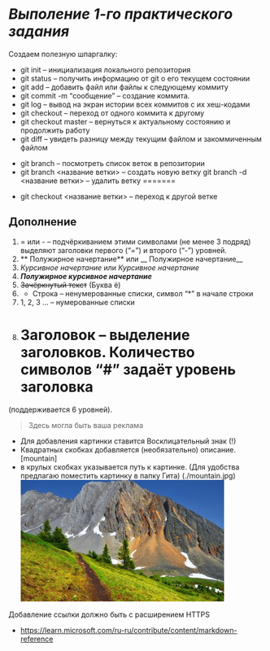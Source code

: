 # *Выполение 1-го практического задания*

Создаем полезную шпаргалку:

* git init – инициализация локального репозитория
* git status – получить информацию от git о его текущем состоянии
* git add – добавить файл или файлы к следующему коммиту
* git commit -m “сообщение” – создание коммита.
* git log – вывод на экран истории всех коммитов с их хеш-кодами
* git checkout – переход от одного коммита к другому
* git checkout master – вернуться к актуальному состоянию и продолжить работу
* git diff – увидеть разницу между текущим файлом и закоммиченным файлом
+ git branch – посмотреть список веток в репозитории
+ git branch <название ветки> – создать новую ветку
git branch -d <название ветки> – удалить ветку
=======
* git checkout <название ветки> – переход к другой ветке
## Дополнение

1. = или - – подчёркиванием этими символами (не менее 3 подряд) выделяют заголовки первого
(“=”) и второго (“-”) уровней.
2. ** Полужирное начертание** или __ Полужирное начертание__
3. *Курсивное начертание* или _Курсивное начертание_
4. ***Полужирное курсивное начертание***
5. ~~Зачёркнутый текст~~ (Буква ё)
6. * Строка – ненумерованные списки, символ “*” в начале строки
7. 1, 2, 3 … – нумерованные списки
8. # Заголовок – выделение заголовков. Количество символов “#” задаёт уровень заголовка
(поддерживается 6 уровней).

> Здесь могла быть ваша реклама

* Для добавления картинки ставится Восклицательный знак (!)
* Квадратных скобках добавляется (необязательно) описание.  [mountain]
* в крулых скобках указывается путь к картинке. (Для удобства предлагаю поместить картинку в папку Гита)
(./mountain.jpg)
![mountain](./mountain.jpg)

Добавление ссылки должно быть с расширением HTTPS

* https://learn.microsoft.com/ru-ru/contribute/content/markdown-reference